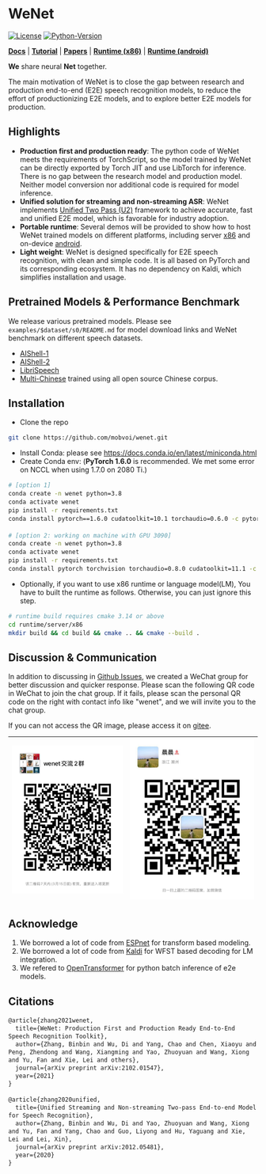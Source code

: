 # WeNet

[![License](https://img.shields.io/badge/License-Apache%202.0-brightgreen.svg)](https://opensource.org/licenses/Apache-2.0)
[![Python-Version](https://img.shields.io/badge/Python-3.7%7C3.8-brightgreen)](https://github.com/mobvoi/wenet)

[**Docs**](https://mobvoi.github.io/wenet/)
| [**Tutorial**](https://mobvoi.github.io/wenet/tutorial.html)
| [**Papers**](https://mobvoi.github.io/wenet/papers.html)
| [**Runtime (x86)**](https://github.com/mobvoi/wenet/tree/main/runtime/server/x86)
| [**Runtime (android)**](https://github.com/mobvoi/wenet/tree/main/runtime/device/android/wenet)

**We** share neural **Net** together.

The main motivation of WeNet is to close the gap between research and production end-to-end (E2E) speech recognition models,
to reduce the effort of productionizing E2E models, and to explore better E2E models for production.

## Highlights

* **Production first and production ready**: The python code of WeNet meets the requirements of TorchScript,
  so the model trained by WeNet can be directly exported by Torch JIT and use LibTorch for inference.
  There is no gap between the research model and production model.
  Neither model conversion nor additional code is required for model inference.
* **Unified solution for streaming and non-streaming ASR**: WeNet implements [Unified Two Pass (U2)](https://arxiv.org/pdf/2012.05481.pdf)
  framework to achieve accurate, fast and unified E2E model, which is favorable for industry adoption.
* **Portable runtime**: Several demos will be provided to show how to host WeNet trained models
  on different platforms, including server [x86](https://github.com/mobvoi/wenet/tree/main/runtime/server/x86) and on-device [android](https://github.com/mobvoi/wenet/tree/main/runtime/device/android/wenet).
* **Light weight**: WeNet is designed specifically for E2E speech recognition,
  with clean and simple code. It is all based on PyTorch and its corresponding ecosystem. It has no dependency on Kaldi,
  which simplifies installation and usage.

## Pretrained Models & Performance Benchmark

 We release various pretrained models. Please see `examples/$dataset/s0/README.md` for model download links and WeNet benchmark on different speech datasets.
* [AIShell-1](examples/aishell/s0/README.md)
* [AIShell-2](examples/aishell2/s0/README.md)
* [LibriSpeech](examples/librispeech/s0/README.md)
* [Multi-Chinese](examples/multi_cn/s0/README.md) trained using all open source Chinese corpus.

## Installation

- Clone the repo
``` sh
git clone https://github.com/mobvoi/wenet.git
```

- Install Conda: please see https://docs.conda.io/en/latest/miniconda.html
- Create Conda env: (**PyTorch 1.6.0** is recommended. We met some error on NCCL when using 1.7.0 on 2080 Ti.)

``` sh
# [option 1]
conda create -n wenet python=3.8
conda activate wenet
pip install -r requirements.txt
conda install pytorch==1.6.0 cudatoolkit=10.1 torchaudio=0.6.0 -c pytorch

# [option 2: working on machine with GPU 3090]
conda create -n wenet python=3.8
conda activate wenet
pip install -r requirements.txt
conda install pytorch torchvision torchaudio=0.8.0 cudatoolkit=11.1 -c pytorch -c conda-forge
```

- Optionally, if you want to use x86 runtime or language model(LM),
You have to built the runtime as follows. Otherwise, you can just ignore this step.

``` sh
# runtime build requires cmake 3.14 or above
cd runtime/server/x86
mkdir build && cd build && cmake .. && cmake --build .
```


## Discussion & Communication

In addition to discussing in [Github Issues](https://github.com/mobvoi/wenet/issues), we created a WeChat group for better discussion and quicker response.
Please scan the following QR code in WeChat to join the chat group.
If it fails, please scan the personal QR code on the right with contact info like "wenet", and we will invite you to the chat group.

If you can not access the QR image, please access it on [gitee](https://gitee.com/robin1001/qr/tree/master).

| ![ Wenet chat group ](https://github.com/robin1001/qr/blob/master/wenet.jpeg) | ![ Wenet chat group ](https://github.com/robin1001/qr/blob/master/binbin.jpeg) |
|-------------------------------------------------------------------------------|--------------------------------------------------------------------------------|


## Acknowledge

1. We borrowed a lot of code from [ESPnet](https://github.com/espnet/espnet) for transform based modeling.
2. We borrowed a lot of code from [Kaldi](http://kaldi-asr.org/) for WFST based decoding for LM integration.
3. We refered to [OpenTransformer](https://github.com/ZhengkunTian/OpenTransformer/) for python batch inference of e2e models.

## Citations

```
@article{zhang2021wenet,
  title={WeNet: Production First and Production Ready End-to-End Speech Recognition Toolkit},
  author={Zhang, Binbin and Wu, Di and Yang, Chao and Chen, Xiaoyu and Peng, Zhendong and Wang, Xiangming and Yao, Zhuoyuan and Wang, Xiong and Yu, Fan and Xie, Lei and others},
  journal={arXiv preprint arXiv:2102.01547},
  year={2021}
}

@article{zhang2020unified,
  title={Unified Streaming and Non-streaming Two-pass End-to-end Model for Speech Recognition},
  author={Zhang, Binbin and Wu, Di and Yao, Zhuoyuan and Wang, Xiong and Yu, Fan and Yang, Chao and Guo, Liyong and Hu, Yaguang and Xie, Lei and Lei, Xin},
  journal={arXiv preprint arXiv:2012.05481},
  year={2020}
}
```
